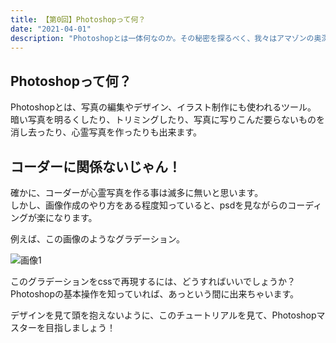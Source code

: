 ```yaml
---
title: 【第0回】Photoshopって何？
date: "2021-04-01"
description: "Photoshopとは一体何なのか。その秘密を探るべく、我々はアマゾンの奥深くへと進んだ。"
---
```


## Photoshopって何？
Photoshopとは、写真の編集やデザイン、イラスト制作にも使われるツール。<br>
暗い写真を明るくしたり、トリミングしたり、写真に写りこんだ要らないものを消し去ったり、心霊写真を作ったりも出来ます。

## コーダーに関係ないじゃん！
確かに、コーダーが心霊写真を作る事は滅多に無いと思います。<br>
しかし、画像作成のやり方をある程度知っていると、psdを見ながらのコーディングが楽になります。

例えば、この画像のようなグラデーション。

![画像1](https://placehold.jp/700x500.png)

このグラデーションをcssで再現するには、どうすればいいでしょうか？<br>
Photoshopの基本操作を知っていれば、あっという間に出来ちゃいます。

デザインを見て頭を抱えないように、このチュートリアルを見て、Photoshopマスターを目指しましょう！
